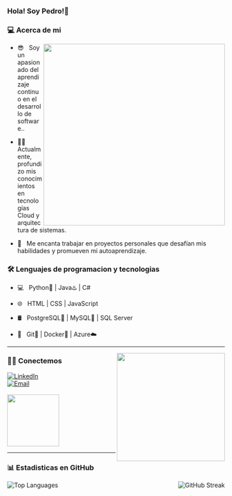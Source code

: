 ### Hola! Soy Pedro!👋

<h3> 💻 Acerca de mi </h3>

<img align='right' src="https://media.giphy.com/media/qgQUggAC3Pfv687qPC/giphy.gif" width="420">

- 😎 &nbsp; Soy un apasionado del aprendizaje continuo en el desarrollo de software..

- 🧑‍💻 &nbsp; Actualmente, profundizo mis conocimientos en tecnologías Cloud y arquitectura de sistemas.

- 🚀 &nbsp; Me encanta trabajar en proyectos personales que desafían mis habilidades y promueven mi autoaprendizaje.

<h3>🛠 Lenguajes de programacion y tecnologias</h3>

- 💻 &nbsp; Python🐍 | Java♨️ | C#

- 🌐 &nbsp; HTML | CSS | JavaScript

- 🛢 &nbsp; PostgreSQL🐘 | MySQL🐬 | SQL Server

- 🔧 &nbsp; Git🔶 | Docker🐳 | Azure☁️

<!--

- 🛢 &nbsp; MongoDB | MariaDB

- 🔧 &nbsp; Markdown | Selenium | Tidyverse

- 🖥 &nbsp; Illustrator| Photoshop | InDesign

-->

<!-- <h3>🛠 To Learn</h3>

- 🔧 &nbsp; Mojo🔥 -->

<hr> 

<img src="https://static.wixstatic.com/media/669128_ec1c7a78e9694aec8a07c2e48b292ae1~mv2.gif" width="250" align='right'>

<h3> 🤝🏻 Conectemos  </h3>

<p align="center">

<a href="https://www.linkedin.com/in/pedro-rizquez/"><img alt="LinkedIn" src="https://img.shields.io/badge/LinkedIn-Pedro%20Rizquez-blue?style=flat-square&logo=linkedin"></a> <br> 
<a href="mailto:pedro.rizquez.94@hotmail.com"><img alt="Email" src="https://img.shields.io/badge/Email-Pedro Rizquez-blue?style=flat-square&logo=gmail"></a> <br> <br> 
<img src="https://cdn.dribbble.com/users/420183/screenshots/2875637/octocat_github.gif" width="120">
</p>

<hr> 

<h3> 📊 Estadisticas en GitHub </h3>
<p align="center">
  <img src="https://github-readme-stats.vercel.app/api/top-langs/?username=rizquez&theme=dark&hide_progress=true&hide_border=false&include_all_commits=true&count_private=true&layout=compact" alt="Top Languages" align="left"/>
  <img src="https://github-readme-streak-stats.herokuapp.com/?user=rizquez&theme=dark&hide_border=true" alt="GitHub Streak" align="right"/>
</p> <br>
